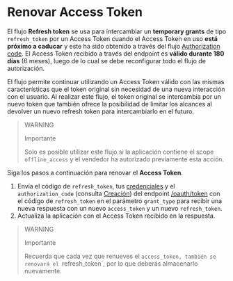 # Renovar Access Token
 
El flujo **Refresh token** se usa para intercambiar un **temporary grants** de tipo `refresh_token` por un Access Token cuando el Access Token en uso **está próximo a caducar** y este ha sido obtenido a través del flujo [Authorization code](/developers/es/docs/security/oauth/creation#bookmark_authorization_code). El Access Token recibido a través del endpoint es **válido durante 180 días** (6 meses), luego de lo cual se debe reconfigurar todo el flujo de autorización.
 
El flujo permite continuar utilizando un Access Token válido con las mismas características que el token original sin necesidad de una nueva interacción con el usuario. Al realizar este flujo, el token original se intercambia por un nuevo token que también ofrece la posibilidad de limitar los alcances al devolver un nuevo refresh token para intercambiarlo en el futuro.
 
> WARNING
>
> Importante
>
> Solo es posible utilizar este flujo si la aplicación contiene el scope `offline_access` y el vendedor ha autorizado previamente esta acción.
 
Siga los pasos a continuación para renovar el **Access Token**.
 
1. Envía el código de `refresh_token`, tus [credenciales](/developers/es/docs/your-integrations/credentials) y el `authorization_code` (consulta [Creación](/developers/es/docs/security/oauth/creation#bookmark_authorization_code)) del endpoint [/oauth/token](/developers/es/reference/oauth/_oauth_token/post) con el código de `refresh_token` en el parámetro `grant_type` para recibir una nueva respuesta con un nuevo `access_token` y un nuevo `refresh_token`.
2. Actualiza la aplicación con el Access Token recibido en la respuesta.
 
> WARNING
>
> Importante
>
> Recuerda que cada vez que renueves el `access_token, también se renovará el `refresh_token`, por lo que deberás almacenarlo nuevamente.